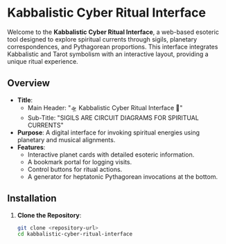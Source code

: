 # Kabbalistic Cyber Ritual Interface

Welcome to the **Kabbalistic Cyber Ritual Interface**, a web-based esoteric tool designed to explore spiritual currents through sigils, planetary correspondences, and Pythagorean proportions. This interface integrates Kabbalistic and Tarot symbolism with an interactive layout, providing a unique ritual experience.

## Overview

- **Title**: 
  - Main Header: "🛸 Kabbalistic Cyber Ritual Interface 🌌"
  - Sub-Title: "SIGILS ARE CIRCUIT DIAGRAMS FOR SPIRITUAL CURRENTS"
- **Purpose**: A digital interface for invoking spiritual energies using planetary and musical alignments.
- **Features**:
  - Interactive planet cards with detailed esoteric information.
  - A bookmark portal for logging visits.
  - Control buttons for ritual actions.
  - A generator for heptatonic Pythagorean invocations at the bottom.

## Installation

1. **Clone the Repository**:
   ```bash
   git clone <repository-url>
   cd kabbalistic-cyber-ritual-interface
